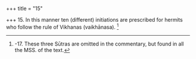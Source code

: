 +++
title = "15"

+++
15. In this manner ten (different) initiations are prescribed for hermits who follow the rule of Vikhanas (vaikhānasa). [^3] 


[^3]:  -17. These three Sūtras are omitted in the commentary, but found in all the MSS. of the text.
